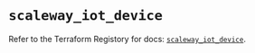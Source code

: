 # `scaleway_iot_device`

Refer to the Terraform Registory for docs: [`scaleway_iot_device`](https://registry.terraform.io/providers/scaleway/scaleway/2.31.0/docs/resources/iot_device).
